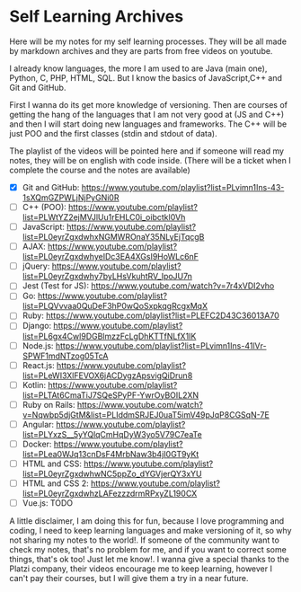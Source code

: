 # Self Learning Archives
Here will be my notes for my self learning processes. They will be all made by markdown archives and they are parts from free videos on youtube.

I already know languages, the more I am used to are Java (main one), Python, C, PHP, HTML, SQL.
But I know the basics of JavaScript,C++ and Git and GitHub.

First I wanna do its get more knowledge of versioning.
Then are courses of getting the hang of the languages that I am not very good at (JS and C++) and then I will start doing new languages and frameworks. The C++ will be just POO and the first classes (stdin and stdout of data).

The playlist of the videos will be pointed here and if someone will read my notes, they will be on english with code inside.
(There will be a ticket when I complete the course and the notes are available)

  - [x] Git and GitHub: https://www.youtube.com/playlist?list=PLvimn1Ins-43-1sXQmGZPWLjNjPyGNi0R
  - [ ] C++ (POO): https://www.youtube.com/playlist?list=PLWtYZ2ejMVJlUu1rEHLC0i_oibctkl0Vh
  - [ ] JavaScript: https://www.youtube.com/playlist?list=PL0eyrZgxdwhxNGMWROnaY35NLyEjTqcgB
  - [ ] AJAX: https://www.youtube.com/playlist?list=PL0eyrZgxdwhyeIDc3EA4XGsI9HoWLc6nF
  - [ ] jQuery: https://www.youtube.com/playlist?list=PL0eyrZgxdwhy7byLHsVkuhtRV_IpoJU7n
  - [ ] Jest (Test for JS): https://www.youtube.com/watch?v=7r4xVDI2vho
  - [ ] Go: https://www.youtube.com/playlist?list=PLQVvvaa0QuDeF3hP0wQoSxpkqgRcgxMqX
  - [ ] Ruby: https://www.youtube.com/playlist?list=PLEFC2D43C36013A70
  - [ ] Django: https://www.youtube.com/playlist?list=PL6gx4Cwl9DGBlmzzFcLgDhKTTfNLfX1IK
  - [ ] Node.js: https://www.youtube.com/playlist?list=PLvimn1Ins-41lVr-SPWF1mdNTzog05TcA
  - [ ] React.js: https://www.youtube.com/playlist?list=PLeWI3XlFEVOX6jACDygzApsvigQiDrun8
  - [ ] Kotlin: https://www.youtube.com/playlist?list=PLTAt6CmaTiJ7SQeSPyPF-YwrOyBOIL2XN
  - [ ] Ruby on Rails: https://www.youtube.com/watch?v=Nqwbp5djGtM&list=PLIddmSRJEJ0uaT5imV49pJqP8CGSqN-7E
  - [ ] Angular: https://www.youtube.com/playlist?list=PLYxzS__5yYQlqCmHqDyW3yo5V79C7eaTe
  - [ ] Docker: https://www.youtube.com/playlist?list=PLea0WJq13cnDsF4MrbNaw3b4jI0GT9yKt
  - [ ] HTML and CSS: https://www.youtube.com/playlist?list=PL0eyrZgxdwhwNC5ppZo_dYGVjerQY3xYU
  - [ ] HTML and CSS 2: https://www.youtube.com/playlist?list=PL0eyrZgxdwhzLAFezzzdrmRPxyZL190CX
  - [ ] Vue.js: TODO

A little disclaimer, I am doing this for fun, because I love programming and coding, I need to keep learning languages  and make versioning of it, so why not sharing my notes to the world!. If someone of the community want to check my notes, that's no problem for me, and if you want to correct some things, that's ok too! Just let me know!.
I wanna give a special thanks to the Platzi company, their videos encourage me to keep learning, however I can't pay their courses, but I will give them a try in a near future.
